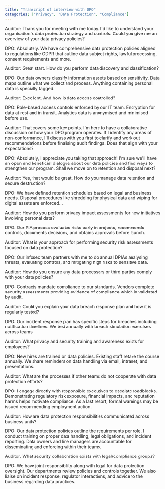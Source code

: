 ```yaml
---
title: "Transcript of interview with DPO"
categories: ["Privacy", "Data Protection", "Compliance"]
---
```


Auditor: Thank you for meeting with me today. I'd like to understand your
organisation's data protection strategy and controls. Could you give me an
overview of your data privacy policies?

DPO: Absolutely. We have comprehensive data protection policies aligned to
regulations like GDPR that outline data subject rights, lawful processing,
consent requirements and more.

Auditor: Great start. How do you perform data discovery and classification?

DPO: Our data owners classify information assets based on sensitivity. Data maps
outline what we collect and process. Anything containing personal data is
specially tagged.

Auditor: Excellent. And how is data access controlled?

DPO: Role-based access controls enforced by our IT team. Encryption for data at
rest and in transit. Analytics data is anonymised and minimised before use.

Auditor: That covers some key points. I'm here to have a collaborative
discussion on how your DPO program operates. If I identify any areas of
non-conformance, I'll discuss with you first to clarify and work out
recommendations before finalising audit findings. Does that align with your
expectations?

DPO: Absolutely, I appreciate you taking that approach! I'm sure we'll have an
open and beneficial dialogue about our data policies and find ways to strengthen
our program. Shall we move on to retention and disposal next?

Auditor: Yes, that would be great. How do you manage data retention and secure
destruction?

DPO: We have defined retention schedules based on legal and business needs.
Disposal procedures like shredding for physical data and wiping for digital
assets are enforced...

Auditor: How do you perform privacy impact assessments for new initiatives
involving personal data?

DPO: Our PIA process evaluates risks early in projects, recommends controls,
documents decisions, and obtains approvals before launch.

Auditor: What is your approach for performing security risk assessments focused
on data protection?

DPO: Our infosec team partners with me to do annual DPIAs analysing threats,
evaluating controls, and mitigating high risks to sensitive data.

Auditor: How do you ensure any data processors or third parties comply with your
data policies?

DPO: Contracts mandate compliance to our standards. Vendors complete security
assessments providing evidence of compliance which is validated by audit.

Auditor: Could you explain your data breach response plan and how it is
regularly tested?

DPO: Our incident response plan has specific steps for breaches including
notification timelines. We test annually with breach simulation exercises across
teams.

Auditor: What privacy and security training and awareness exists for employees?

DPO: New hires are trained on data policies. Existing staff retake the course
annually. We share reminders on data handling via email, intranet, and
presentations.

Auditor: What are the processes if other teams do not cooperate with data
protection efforts?

DPO: I engage directly with responsible executives to escalate roadblocks.
Demonstrating regulatory risk exposure, financial impacts, and reputation harms
helps motivate compliance. As a last resort, formal warnings may be issued
recommending employment action.

Auditor: How are data protection responsibilities communicated across business
units?

DPO: Our data protection policies outline the requirements per role. I conduct
training on proper data handling, legal obligations, and incident reporting.
Data owners and line managers are accountable for disseminating and enforcing
within their teams.

Auditor: What security collaboration exists with legal/compliance groups?

DPO: We have joint responsibility along with legal for data protection
oversight. Our departments review policies and controls together. We also liaise
on incident response, regulator interactions, and advice to the business
regarding data practices.